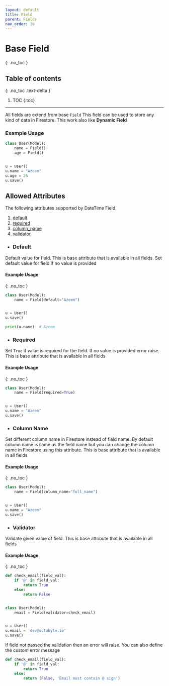 ```yaml
---
layout: default
title: Field
parent: Fields
nav_order: 10
---
```


# Base Field
{: .no_toc }

## Table of contents
{: .no_toc .text-delta }

1. TOC
{:toc}

---

All fields are extend from base `Field` This field can be used to store any kind of data in Firestore.
This work also like **Dynamic Field** 

### Example Usage

```python
class User(Model):
    name = Field()
    age = Field()


u = User()
u.name = "Azeem"
u.age = 26
u.save()
```

## Allowed Attributes

The following attributes supported by DateTime Field.

1. [default](#default)
2. [required](#required)
3. [column_name](#column-name)
4. [validator](#validator)

- ### Default
Default value for field. This is base attribute that is available in all fields. Set default value for field if no
value is provided

#### Example Usage
{: .no_toc }

```python
class User(Model):
    name = Field(default="Azeem")


u = User()
u.save()

print(u.name)  # Azeem
```

- ### Required
Set `True` if value is required for the field. If no value is provided error raise. 
This is base attribute that is available in all fields

#### Example Usage
{: .no_toc }

```python
class User(Model):
    name = Field(required=True)


u = User()
u.name = "Azeem"
u.save()
```

- ### Column Name

Set different column name in Firestore instead of field name. By default column name is same as the field name
but you can change the column name in Firestore using this attribute. 
This is base attribute that is available in all fields

#### Example Usage
{: .no_toc }

```python
class User(Model):
    name = Field(column_name="full_name")


u = User()
u.name = "Azeem"
u.save()
```

- ### Validator

Validate given value of field. This is base attribute that is available in all fields

#### Example Usage
{: .no_toc }

```python
def check_email(field_val):
    if '@' in field_val:
        return True
    else:
        return False


class User(Model):
    email = Field(validator=check_email)


u = User()
u.email = 'dev@octabyte.io'
u.save()
```

If field not passed the validation then an error will raise. You can also define the custom error message

```python
def check_email(field_val):
    if '@' in field_val:
        return True
    else:
        return (False, 'Email must contain @ sign')
```